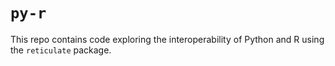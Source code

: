 # `py-r`

This repo contains code exploring the interoperability of Python and R using the `reticulate` package.
